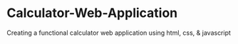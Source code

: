 # Calculator-Web-Application
 Creating a functional calculator web application using html, css, & javascript

